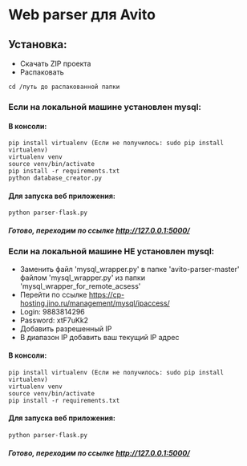 # Web parser для Avito

## Установка:
- Скачать ZIP проекта
- Распаковать
```
cd /путь до распакованной папки
```

### Если на локальной машине установлен mysql:
#### В консоли:
```
pip install virtualenv (Если не получилось: sudo pip install virtualenv)
virtualenv venv
source venv/bin/activate
pip install -r requirements.txt
python database_creator.py
```
#### Для запуска веб приложения:
```
python parser-flask.py
```
##### Готово, переходим по ссылке http://127.0.0.1:5000/



### Если на локальной машине НЕ установлен mysql:
- Заменить файл 'mysql_wrapper.py' в папке 'avito-parser-master' файлом 'mysql_wrapper.py' из папки 'mysql_wrapper_for_remote_acsess'
- Перейти по ссылке https://cp-hosting.jino.ru/management/mysql/ipaccess/
- Login: 9883814296    
- Password: xtF7uKk2
- Добавить разрешенный IP
- В диапазон IP добавить ваш текущий IP адрес
#### В консоли:
```
pip install virtualenv (Если не получилось: sudo pip install virtualenv)
virtualenv venv
source venv/bin/activate
pip install -r requirements.txt
```
#### Для запуска веб приложения:
```
python parser-flask.py
```
##### Готово, переходим по ссылке http://127.0.0.1:5000/